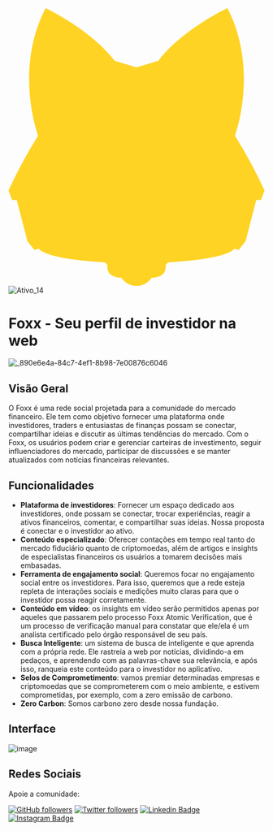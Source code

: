 <svg xmlns="http://www.w3.org/2000/svg" viewBox="0 0 335.08 363.92"><defs><style>.cls-1{fill:#ffd323;}</style></defs><g id="Camada_2" data-name="Camada 2"><g id="Camada_1-2" data-name="Camada 1"><path class="cls-1" d="M334.73,238a612.54,612.54,0,0,0-38.25-70.76A238.17,238.17,0,0,0,307,115.69c2.75-28.92,1.59-72.15-19.54-113.88L286.55,0l-1.83.87c-.58.28-57.9,28-88.58,68.07l-28.6,8.73-28.6-8.73C108.26,28.82,50.94,1.15,50.36.87L48.53,0l-.91,1.81c-21.14,41.73-22.3,85-19.55,113.88A238.82,238.82,0,0,0,38.6,167.26,614.07,614.07,0,0,0,.35,238L0,238.8l4.53,12.14,6.26.46,14,53.86.18.24c.14.19,3.28,4.36,8.84,11.07L39.42,315c7.94,9.61,43.93,15.56,86.61,17.86,1.1,1,2.19,2.11,3.25,3.24-.21,6.32,1.62,11.07,5.22,13.44,3.83,2.53,8.63,3.5,13.42,3.65l0,0a23.88,23.88,0,0,0,19.62,10.7h.06a23.86,23.86,0,0,0,19.62-10.7l0,0c4.79-.15,9.59-1.12,13.43-3.65,3.59-2.37,5.42-7.12,5.21-13.44,1.07-1.13,2.15-2.2,3.25-3.24,42.68-2.3,78.67-8.25,86.62-17.86l5.6,1.56c5.57-6.71,8.7-10.88,8.84-11.07l.18-.24,14-53.86,6.26-.46,4.53-12.14Z"/></g></g></svg>
![Ativo_14](https://github.com/foxxnetworking/.github/assets/57725054/2e8457f9-cd50-490e-9989-6187542df14c)


# Foxx - Seu perfil de investidor na web

![_890e6e4a-84c7-4ef1-8b98-7e00876c6046](https://github.com/nukerapp/.github/assets/57725054/4264be48-a588-4a0a-b4fc-0e090ee6c3d2)

## Visão Geral

O Foxx é uma rede social projetada para a comunidade do mercado financeiro. Ele tem como objetivo fornecer uma plataforma onde investidores, traders e entusiastas de finanças possam se conectar, compartilhar ideias e discutir as últimas tendências do mercado. Com o Foxx, os usuários podem criar e gerenciar carteiras de investimento, seguir influenciadores do mercado, participar de discussões e se manter atualizados com notícias financeiras relevantes.

## Funcionalidades


-	**Plataforma de investidores**: Fornecer um espaço dedicado aos investidores, onde possam se conectar, trocar experiências, reagir a ativos financeiros, comentar, e compartilhar suas ideias. Nossa proposta é conectar e o investidor ao ativo.
-	**Conteúdo especializado**: Oferecer contações em tempo real tanto do mercado fiduciário quanto de criptomoedas, além de artigos e insights de especialistas financeiros os usuários a tomarem decisões mais embasadas.
-	**Ferramenta de engajamento social**: Queremos focar no engajamento social entre os investidores. Para isso, queremos que a rede esteja repleta de interações sociais e medições muito claras para que o investidor possa reagir corretamente.
-	**Conteúdo em vídeo**: os insights em vídeo serão permitidos apenas por aqueles que passarem pelo processo Foxx Atomic Verification, que é um processo de verificação manual para constatar que ele/ela é um analista certificado pelo órgão responsável de seu país.
-	**Busca Inteligente**: um sistema de busca de inteligente e que aprenda com a própria rede. Ele rastreia a web por notícias, dividindo-a em pedaços, e aprendendo com as palavras-chave sua relevância, e após isso, ranqueia este conteúdo para o investidor no aplicativo.
-	**Selos de Comprometimento**: vamos premiar determinadas empresas e criptomoedas que se comprometerem com o meio ambiente, e estivem comprometidas, por exemplo, com a zero emissão de carbono. 
-	**Zero Carbon**: Somos carbono zero desde nossa fundação.

## Interface

![image](https://github.com/nukerapp/.github/assets/57725054/ab3ed006-2c4e-4d88-9a1c-47400d288399)


## Redes Sociais


Apoie a comunidade:

[![GitHub followers](https://img.shields.io/github/followers/nukerapp.svg?style=social&label=Follow&maxAge=2592000)](https://github.com/nukerapp?tab=followers)
[![Twitter followers](https://img.shields.io/twitter/follow/nukerapp.svg?style=social&label=Follow)](https://twitter.com/nukerapp)
[![Linkedin Badge](https://img.shields.io/badge/-LinkedIn-blue?style=flat-square&logo=nukerapp&logoColor=white&link=https://www.linkedin.com/in/nukerapp/)](https://www.linkedin.com/in/nukerapp/)
[![Instagram Badge](https://img.shields.io/badge/-Instagram-C13584?style=flat-square&labelColor=C13584&logo=instagram&logoColor=white&link=https://www.instagram.com/nukerapp/)](https://www.instagram.com/nukerapp/)





